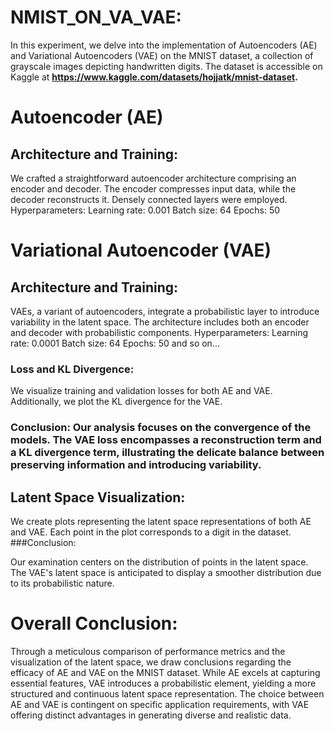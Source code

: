 # NMIST_ON_VA_VAE:

In this experiment, we delve into the implementation of Autoencoders (AE) and Variational Autoencoders (VAE) on the MNIST dataset, a collection of grayscale images depicting handwritten digits. The dataset is accessible on Kaggle at **https://www.kaggle.com/datasets/hojjatk/mnist-dataset.**

# Autoencoder (AE)
## Architecture and Training:

We crafted a straightforward autoencoder architecture comprising an encoder and decoder. The encoder compresses input data, while the decoder reconstructs it. Densely connected layers were employed.
Hyperparameters:
Learning rate: 0.001
Batch size: 64
Epochs: 50

# Variational Autoencoder (VAE)

## Architecture and Training:

VAEs, a variant of autoencoders, integrate a probabilistic layer to introduce variability in the latent space. The architecture includes both an encoder and decoder with probabilistic components.
Hyperparameters:
Learning rate: 0.0001
Batch size: 64
Epochs: 50
and so on...

### Loss and KL Divergence: 
We visualize training and validation losses for both AE and VAE. Additionally, we plot the KL divergence for the VAE.
### Conclusion: Our analysis focuses on the convergence of the models. The VAE loss encompasses a reconstruction term and a KL divergence term, illustrating the delicate balance between preserving information and introducing variability.
## Latent Space Visualization:

We create plots representing the latent space representations of both AE and VAE. Each point in the plot corresponds to a digit in the dataset.
###Conclusion: 

Our examination centers on the distribution of points in the latent space. The VAE's latent space is anticipated to display a smoother distribution due to its probabilistic nature.
# Overall Conclusion:
Through a meticulous comparison of performance metrics and the visualization of the latent space, we draw conclusions regarding the efficacy of AE and VAE on the MNIST dataset. While AE excels at capturing essential features, VAE introduces a probabilistic element, yielding a more structured and continuous latent space representation. The choice between AE and VAE is contingent on specific application requirements, with VAE offering distinct advantages in generating diverse and realistic data.
